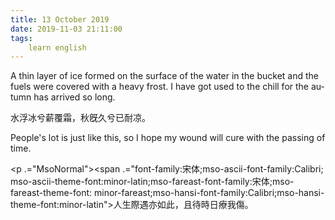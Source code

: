 ```yaml
---
title: 13 October 2019
date: 2019-11-03 21:11:00
tags:
    learn english
---
```

<p .="MsoNormal"><span lang="EN-US">A thin layer of ice formed on the surface
of the water in the bucket and the fuels were covered with a heavy frost. I have
got used to the chill for the autumn has arrived so long. </span></p>

<p .="MsoNormal"><span .="font-family:&#x5B8B;&#x4F53;;mso-ascii-font-family:Calibri;
mso-ascii-theme-font:minor-latin;mso-fareast-font-family:&#x5B8B;&#x4F53;;mso-fareast-theme-font:
minor-fareast;mso-hansi-font-family:Calibri;mso-hansi-theme-font:minor-latin">&#x6C34;&#x6D6E;&#x51B0;&#x516E;&#x85AA;&#x8986;&#x971C;&#xFF0C;&#x79CB;&#x65E3;&#x4E45;&#x516E;&#x5DF2;&#x8010;&#x51C9;&#x3002;</span></p><p .="MsoNormal"><span lang="EN-US">People</span><span lang="EN-US" .="font-family:&#x5B8B;&#x4F53;">&apos;</span><span lang="EN-US">s lot is just like this, so I hope
my wound will cure with the passing of time. </span></p><p .="MsoNormal"><span .="font-family:&#x5B8B;&#x4F53;;mso-ascii-font-family:Calibri;
mso-ascii-theme-font:minor-latin;mso-fareast-font-family:&#x5B8B;&#x4F53;;mso-fareast-theme-font:
minor-fareast;mso-hansi-font-family:Calibri;mso-hansi-theme-font:minor-latin">

</span></p><p .="MsoNormal"><span .="font-family:&#x5B8B;&#x4F53;;mso-ascii-font-family:Calibri;
mso-ascii-theme-font:minor-latin;mso-fareast-font-family:&#x5B8B;&#x4F53;;mso-fareast-theme-font:
minor-fareast;mso-hansi-font-family:Calibri;mso-hansi-theme-font:minor-latin">&#x4EBA;&#x751F;&#x969B;&#x9047;&#x4EA6;&#x5982;&#x6B64;&#xFF0C;&#x4E14;&#x5F85;&#x6642;&#x65E5;&#x7642;&#x6211;&#x50B7;&#x3002;</span></p>